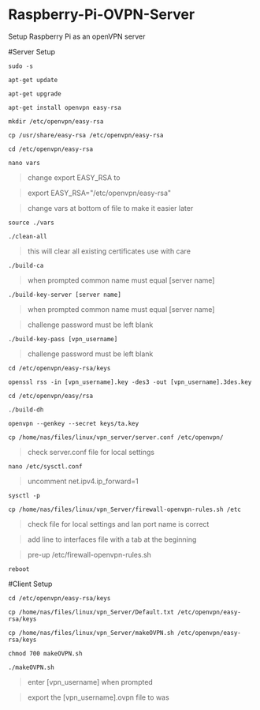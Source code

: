 # Raspberry-Pi-OVPN-Server
Setup Raspberry Pi as an openVPN server

#Server Setup

`sudo -s`

`apt-get update`

`apt-get upgrade`

`apt-get install openvpn easy-rsa`

`mkdir /etc/openvpn/easy-rsa`

`cp /usr/share/easy-rsa /etc/openvpn/easy-rsa`

`cd /etc/openvpn/easy-rsa`

`nano vars`

>change export EASY_RSA to

>export EASY_RSA="/etc/openvpn/easy-rsa"

>change vars at bottom of file to make it easier later

`source ./vars`

`./clean-all`

>this will clear all existing certificates use with care

`./build-ca`

>when prompted common name must equal [server name]

`./build-key-server [server name]`

>when prompted common name must equal [server name]

>challenge password must be left blank

`./build-key-pass [vpn_username]`

>challenge password must be left blank

`cd /etc/openvpn/easy-rsa/keys`

`openssl rss -in [vpn_username].key -des3 -out [vpn_username].3des.key`

`cd /etc/openvpn/easy/rsa`

`./build-dh`

`openvpn --genkey --secret keys/ta.key`

`cp /home/nas/files/linux/vpn_server/server.conf /etc/openvpn/`

>check server.conf file for local settings

`nano /etc/sysctl.conf`

>uncomment net.ipv4.ip_forward=1

`sysctl -p`

`cp /home/nas/files/linux/vpn_Server/firewall-openvpn-rules.sh /etc`

>check file for local settings and lan port name is correct

>add line to interfaces file with a tab at the beginning

>pre-up /etc/firewall-openvpn-rules.sh

`reboot`

#Client Setup


`cd /etc/openvpn/easy-rsa/keys`

`cp /home/nas/files/linux/vpn_Server/Default.txt /etc/openvpn/easy-rsa/keys`

`cp /home/nas/files/linux/vpn_Server/makeOVPN.sh /etc/openvpn/easy-rsa/keys`

`chmod 700 makeOVPN.sh`

`./makeOVPN.sh`

>enter [vpn_username] when prompted

>export the [vpn_username].ovpn file to was

